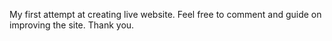 My first attempt at creating live website. Feel free to comment and guide on improving the site. Thank you.
